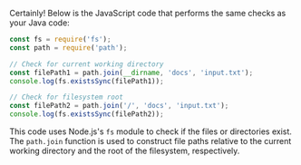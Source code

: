  Certainly! Below is the JavaScript code that performs the same checks as your Java code:

```javascript
const fs = require('fs');
const path = require('path');

// Check for current working directory
const filePath1 = path.join(__dirname, 'docs', 'input.txt');
console.log(fs.existsSync(filePath1));

// Check for filesystem root
const filePath2 = path.join('/', 'docs', 'input.txt');
console.log(fs.existsSync(filePath2));
```

This code uses Node.js's `fs` module to check if the files or directories exist. The `path.join` function is used to construct file paths relative to the current working directory and the root of the filesystem, respectively.

